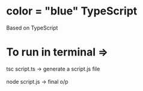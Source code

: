 # color = "blue" TypeScript

<p color="green">Based on TypeScript</p>

# To run in terminal =>

tsc script.ts -> generate a script.js file\
\
node script.js -> final o/p

<!-- <div><h1>Using<span color=yellow> JavaScript</span> & <span color=cyan> TypeScript</span></h1></div> -->

